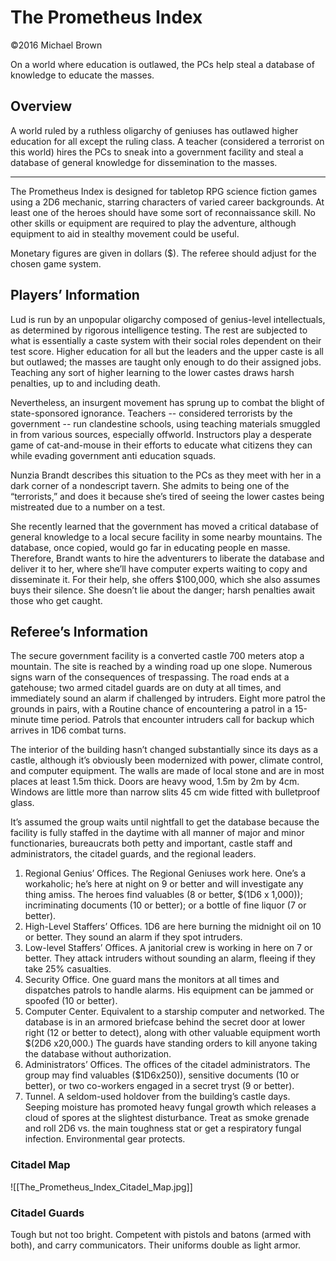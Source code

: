 # The Prometheus Index 
©2016 Michael Brown 

On a world where education is outlawed, the PCs help steal a database of knowledge to educate the masses.
## Overview 

A world ruled by a ruthless oligarchy of geniuses has outlawed higher education for all except the ruling class. A teacher (considered a terrorist on this world) hires the PCs to sneak into a government facility and steal a database of general knowledge for dissemination to the masses. 

---
The Prometheus Index is designed for tabletop RPG science fiction games using a 2D6 mechanic, starring characters of varied career backgrounds. At least one of the heroes should have some sort of reconnaissance skill. No other skills or equipment are required to play the adventure, although equipment to aid in stealthy movement could be useful.

Monetary figures are given in dollars ($). The referee should adjust for the chosen game system. 

## Players’ Information 

Lud is run by an unpopular oligarchy composed of genius-level intellectuals, as determined by rigorous intelligence testing. The rest are subjected to what is essentially a caste system with their social roles dependent on their test score. Higher education for all but the leaders and the upper caste is all but outlawed; the masses are taught only enough to do their assigned jobs. Teaching any sort of higher learning to the lower castes draws harsh penalties, up to and including death. 

Nevertheless, an insurgent movement has sprung up to combat the blight of state-sponsored ignorance. Teachers -- considered terrorists by the government -- run clandestine schools, using teaching materials smuggled in from various sources, especially offworld. Instructors play a desperate game of cat-and-mouse in their efforts to educate what citizens they can while evading government anti education squads. 

Nunzia Brandt describes this situation to the PCs as they meet with her in a dark corner of a nondescript tavern. She admits to being one of the “terrorists,” and does it because she’s tired of seeing the lower castes being mistreated due to a number on a test. 

She recently learned that the government has moved a critical database of general knowledge to a local secure facility in some nearby mountains. The database, once copied, would go far in educating people en masse. Therefore, Brandt wants to hire the adventurers to liberate the database and deliver it to her, where she’ll have computer experts waiting to copy and disseminate it. For their help, she offers $100,000, which she also assumes buys their silence. She doesn’t lie about the danger; harsh penalties await those who get caught. 

## Referee’s Information 

The secure government facility is a converted castle 700 meters atop a mountain. The site is reached by a winding road up one slope. Numerous signs warn of the consequences of trespassing. The road ends at a gatehouse; two armed citadel guards are on duty at all times, and immediately sound an alarm if challenged by intruders. Eight more patrol the grounds in pairs, with a Routine chance of encountering a patrol in a 15-minute time period. Patrols that encounter intruders call for backup which arrives in 1D6 combat turns. 

The interior of the building hasn’t changed substantially since its days as a castle, although it’s obviously been modernized with power, climate control, and computer equipment. The walls are made of local stone and are in most places at least 1.5m thick. Doors are heavy wood, 1.5m by 2m by 4cm. Windows are little more than narrow slits 45 cm wide fitted with bulletproof glass.

It’s assumed the group waits until nightfall to get the database because the facility is fully staffed in the daytime with all manner of major and minor functionaries, bureaucrats both petty and important, castle staff and administrators, the citadel guards, and the regional leaders. 
1. Regional Genius’ Offices. The Regional Geniuses work here. One’s a workaholic; he’s here at night on 9 or better and will investigate any thing amiss. The heroes find valuables (8 or better, $(1D6 x 1,000)); incriminating documents (10 or better); or a bottle of fine liquor (7 or better). 
2. High-Level Staffers’ Offices. 1D6 are here burning the midnight oil on 10 or better. They sound an alarm if they spot intruders. 
3. Low-level Staffers’ Offices. A janitorial crew is working in here on 7 or better. They attack intruders without sounding an alarm, fleeing if they take 25% casualties. 
4. Security Office. One guard mans the monitors at all times and dispatches patrols to handle alarms. His equipment can be jammed or spoofed (10 or better). 
5. Computer Center. Equivalent to a starship computer and networked. The database is in an armored briefcase behind the secret door at lower right (12 or better to detect), along with other valuable equipment worth $(2D6 x20,000.) The guards have standing orders to kill anyone taking the database without authorization.
6. Administrators’ Offices. The offices of the citadel administrators. The group may find valuables ($1D6x250)), sensitive documents (10 or better), or two co-workers engaged in a secret tryst (9 or better).
7. Tunnel. A seldom-used holdover from the building’s castle days. Seeping moisture has promoted heavy fungal growth which releases a cloud of spores at the slightest disturbance. Treat as smoke grenade and roll 2D6 vs. the main toughness stat or get a respiratory fungal infection. Environmental gear protects.

### Citadel Map
![[The_Prometheus_Index_Citadel_Map.jpg]]

### Citadel Guards
Tough but not too bright. Competent with pistols and batons (armed with both), and carry communicators. Their uniforms double as light armor.